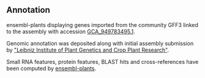 **Annotation**
----------

ensembl-plants displaying genes imported from the community GFF3 linked to the assembly with accession [GCA\_949783495.1](http://www.ebi.ac.uk/ena/data/view/GCA_949783495.1).

Genomic annotation was deposited along with initial assembly submission by ["Leibniz Institute of Plant Genetics and Crop Plant Research"](https://www.ipk-gatersleben.de/en/).

Small RNA features, protein features, BLAST hits and cross-references have been
computed by [ensembl-plants](https://plants.ensembl.org/info/genome/annotation/index.html).
